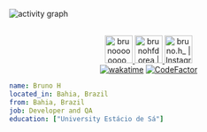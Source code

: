 ![activity graph](https://activity-graph.herokuapp.com/graph?username=brunodorea&theme=github-light&hide_border=true)

<p align="center">
<br/>
<a href="https://twitter.com/brunoooooooo_">
  <img alt="brunoooooooo_ | Twitter" width="50px" src="https://user-images.githubusercontent.com/43545812/144034996-602b144a-16e1-41cc-99e7-c6040b20dcaf.png"/>
</a>
<a href="https://www.linkedin.com/in/brunohfdorea">
  <img alt="brunohfdorea | LinkdeIN" width="50px" src="https://user-images.githubusercontent.com/43545812/144035037-0f415fc7-9f96-4517-a370-ccc6e78a714b.png" />
</a>
<a href="https://www.instagram.com/bruno.h_">
  <img alt="bruno.h_ |  Instagram" width="50px" src="https://user-images.githubusercontent.com/43545812/144035088-0dfb165f-8fe0-4d13-896c-876c29d2b128.png" />
</a>
</br>
<a href="https://wakatime.com/badge/user/68660678-6b86-4b78-98df-f5f41a37e1bc/project/18fecb80-7df2-4cdc-b91c-05d79a4997a8"><img src="https://wakatime.com/badge/user/68660678-6b86-4b78-98df-f5f41a37e1bc/project/18fecb80-7df2-4cdc-b91c-05d79a4997a8.svg" alt="wakatime"></a>
<a href="https://www.codefactor.io/repository/github/brunodorea/brunodorea"><img src="https://www.codefactor.io/repository/github/brunodorea/brunodorea/badge" alt="CodeFactor" /></a>
</p>

```yaml
name: Bruno H
located_in: Bahia, Brazil
from: Bahia, Brazil
job: Developer and QA
education: ["University Estácio de Sá"]
```
